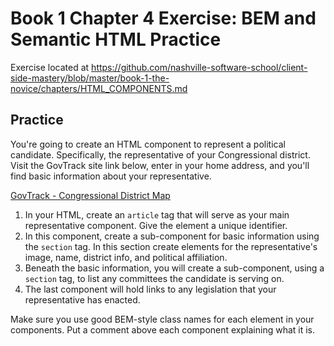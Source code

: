 # Book 1 Chapter 4 Exercise: BEM and Semantic HTML Practice

Exercise located at https://github.com/nashville-software-school/client-side-mastery/blob/master/book-1-the-novice/chapters/HTML_COMPONENTS.md

## Practice

You're going to create an HTML component to represent a political candidate. Specifically, the representative of your Congressional district. Visit the GovTrack site link below, enter in your home address, and you'll find basic information about your representative.

[GovTrack - Congressional District Map](https://www.govtrack.us/congress/members/map)

1. In your HTML, create an `article` tag that will serve as your main representative component. Give the element a unique identifier.
1. In this component, create a sub-component for basic information using the `section` tag. In this section create elements for the representative's image, name, district info, and political affiliation.
1. Beneath the basic information, you will create a sub-component, using a `section` tag, to list any committees the candidate is serving on.
1. The last component will hold links to any legislation that your representative has enacted.

Make sure you use good BEM-style class names for each element in your components. Put a comment above each component explaining what it is.